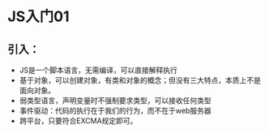 # JS入门01

## 引入：

- JS是一个脚本语言，无需编译，可以直接解释执行
- 基于对象，可以创建对象，有类和对象的概念；但没有三大特点，本质上不是面向对象。
- 弱类型语言，声明变量时不强制要求类型，可以接收任何类型
- 事件驱动：代码的执行在于我们的行为，而不在于web服务器
- 跨平台，只要符合EXCMA规定即可。